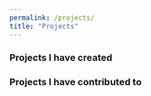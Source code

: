 ```yaml
---
permalink: /projects/
title: "Projects"
---
```


### Projects I have created



### Projects I have contributed to
